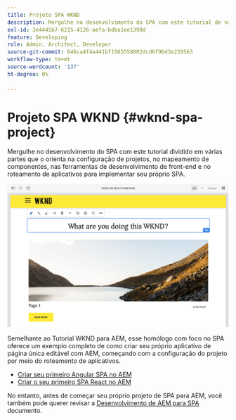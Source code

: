 ```yaml
---
title: Projeto SPA WKND
description: Mergulhe no desenvolvimento do SPA com este tutorial de várias partes que o orienta pela configuração de projetos, mapeamento de componentes, ferramentas de desenvolvimento de front-end e roteamento de aplicativos para implementar seu próprio SPA usando o React e o Angular.
exl-id: 3e4445b7-6215-4126-aefa-bdba1ee1398d
feature: Developing
role: Admin, Architect, Developer
source-git-commit: 646ca4f4a441bf1565558002dcd6f96d3e228563
workflow-type: tm+mt
source-wordcount: '137'
ht-degree: 0%

---
```


# Projeto SPA WKND {#wknd-spa-project}

Mergulhe no desenvolvimento do SPA com este tutorial dividido em várias partes que o orienta na configuração de projetos, no mapeamento de componentes, nas ferramentas de desenvolvimento de front-end e no roteamento de aplicativos para implementar seu próprio SPA.

![Projeto SPA WKND](assets/wknd-spa-project.png)

Semelhante ao Tutorial WKND para AEM, esse homólogo com foco no SPA oferece um exemplo completo de como criar seu próprio aplicativo de página única editável com AEM, começando com a configuração do projeto por meio do roteamento de aplicativos.

* [Criar seu primeiro Angular SPA no AEM](https://experienceleague.adobe.com/docs/experience-manager-learn/getting-started-with-aem-headless/spa-editor/angular/overview.html)
* [Criar o seu primeiro SPA React no AEM](https://experienceleague.adobe.com/docs/experience-manager-learn/getting-started-with-aem-headless/spa-editor/react/overview.html)

No entanto, antes de começar seu próprio projeto de SPA para AEM, você também pode querer revisar a [Desenvolvimento de AEM para SPA](developing.md) documento.
